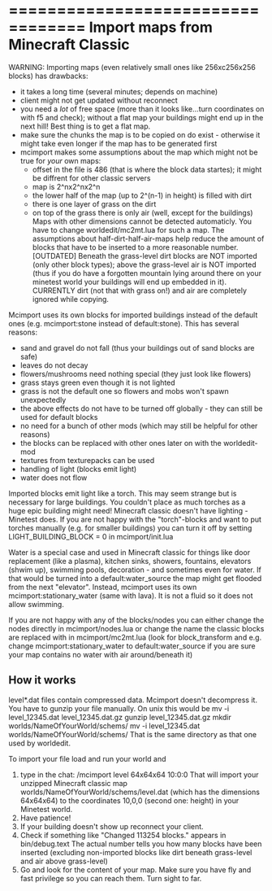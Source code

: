 
==================================
Import maps from Minecraft Classic
==================================

WARNING: Importing maps (even relatively small ones like 256xc256x256 blocks) has drawbacks:
- it takes a long time (several minutes; depends on machine)
- client might not get updated without reconnect
- you need a *lot* of free space (more than it looks like...turn coordinates on with f5 and
  check); without a flat map your buildings might end up in the next hill!
  Best thing is to get a flat map.
- make sure the chunks the map is to be copied on do exist - otherwise it might take even
  longer if the map has to be generated first
- mcimport makes some assumptions about the map which might not be true for *your* own maps:
  * offset in the file is 486 (that is where the block data startes); it might be diffrent
    for other classic servers
  * map is 2^nx2^nx2^n
  * the lower half of the map (up to 2^(n-1) in height) is filled with dirt
  * there is one layer of grass on the dirt
  * on top of the grass there is only air (well, except for the buildings)
  Maps with other dimensions cannot be detected automaticly. You have to change worldedit/mc2mt.lua
  for such a map. The assumptions about half-dirt-half-air-maps help reduce the amount of blocks
  that have to be inserted to a more reasonable number. 
  [OUTDATED] Beneath the grass-level dirt blocks are NOT imported (only other block types); 
  above the grass-level air is NOT imported (thus if you do have a forgotten mountain lying around 
  there on your minetest world your buildings will end up embedded in it).
  CURRENTLY dirt (not that with grass on!) and air are completely ignored while copying.

  
  

Mcimport uses its own blocks for imported buildings instead of the default ones
(e.g. mcimport:stone instead of default:stone).  This has several reasons:

- sand and gravel do not fall (thus your buildings out of sand blocks are safe)
- leaves do not decay
- flowers/mushrooms need nothing special (they just look like flowers)
- grass stays green even though it is not lighted
- grass is not the default one so flowers and mobs won't spawn unexpectedly
- the above effects do not have to be turned off globally - they can still be used for default blocks
- no need for a bunch of other mods (which may still be helpful for other reasons)
- the blocks can be replaced with other ones later on with the worldedit-mod
- textures from texturepacks can be used
- handling of light (blocks emit light)
- water does not flow

Imported blocks emit light like a torch. This may seem strange but is necessary for large
buildings. You couldn't place as much torches as a huge epic building might need! Minecraft
classic doesn't have lighting - Minetest does. If you are not happy with the "torch"-blocks
and want to put torches manually (e.g. for smaller buildings) you can turn it off by setting
LIGHT_BUILDING_BLOCK = 0  in mcimport/init.lua

Water is a special case and used in Minecraft classic for things like door replacement
(like a plasma), kitchen sinks, showers, fountains, elevators (shwim up), swimming pools, 
decoration - and sometimes even for water. If that would be turned into a default:water_source 
the map might get flooded from the next "elevator". Instead, mcimport uses its own 
mcimport:stationary_water (same with lava). It is not a fluid so it does not allow swimming.

If you are not happy with any of the blocks/nodes you can either change the nodes directly in
mcimport/nodes.lua or change the name the classic blocks are replaced with in mcimport/mc2mt.lua
(look for block_transform and e.g. change mcimport:stationary_water to default:water_source if
you are sure your map contains no water with air around/beneath it)


How it works
------------

level*.dat files contain compressed data. Mcimport doesn't decompress it. You have to gunzip your
file manually. On unix this would be
   mv -i level_12345.dat level_12345.dat.gz
   gunzip level_12345.dat.gz
   mkdir worlds/NameOfYourWorld/schems/ 
   mv -i level_12345.dat worlds/NameOfYourWorld/schems/
That is the same directory as that one used by worldedit.

To import your file load and run your world and
1. type in the chat: /mcimport level 64x64x64 10:0:0
   That will import your unzipped Minecraft classic map 
   worlds/NameOfYourWorld/schems/level.dat (which has the dimensions 64x64x64) to the
   coordinates 10,0,0 (second one: height) in your Minetest world.
2. Have patience!
3. If your building doesn't show up reconnect your client.
4. Check if something like "Changed 113254 blocks." appears in bin/debug.text
   The actual number tells you how many blocks have been inserted (excluding non-imported blocks
   like dirt beneath grass-level and air above grass-level)
5. Go and look for the content of your map. Make sure you have fly and fast privilege so you
   can reach them. Turn sight to far.


